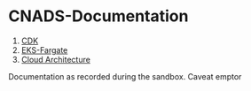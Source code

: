# CNADS-Documentation
1. [CDK](cdk.md)
2. [EKS-Fargate](eks-fargate.md)
3. [Cloud Architecture](cloud-architecture.md)

Documentation as recorded during the sandbox.
Caveat emptor